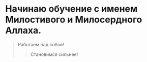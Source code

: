# Начинаю обучение с именем Милостивого и Милосердного Аллаха. 

> Работаем над собой!
>> Становимся сильнее!

